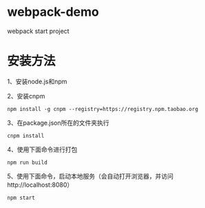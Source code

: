 # webpack-demo
webpack start project
# 安装方法
1、安装node.js和npm

2、安装cnpm
```
npm install -g cnpm --registry=https://registry.npm.taobao.org
```
3、在package.json所在的文件夹执行
```
cnpm install
```
4、使用下面命令进行打包
```
npm run build
```
5、使用下面命令，启动本地服务（会自动打开浏览器，并访问http://localhost:8080）
```
npm start
```
